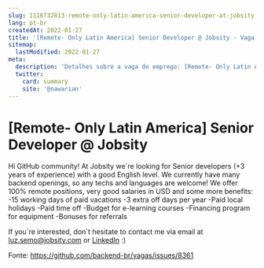 ```yaml
---
slug: 1116732813-remote-only-latin-america-senior-developer-at-jobsity
lang: pt-br
createdAt: 2022-01-27
title: '[Remote- Only Latin America] Senior Developer @ Jobsity - Vaga de Emprego'
sitemap:
  lastModified: 2022-01-27
meta:
  description: 'Detalhes sobre a vaga de emprego: [Remote- Only Latin America] Senior Developer @ Jobsity'
  twitter:
    card: summary
    site: '@nawarian'
---
```


# [Remote- Only Latin America] Senior Developer @ Jobsity

Hi GitHub community!
At Jobsity we´re looking for Senior developers (+3 years of experience) with a good English level. We currently have many backend openings, so any techs and languages are welcome!
We offer 100% remote positions, very good salaries in USD and some more benefits:
-15 working days of paid vacations
-3 extra off days per year
-Paid local holidays
-Paid time off
-Budget for e-learning courses
-Financing program for equipment
-Bonuses for referrals

If you´re interested, don´t hesitate to contact me via email at luz.semo@jobsity.com or [LinkedIn](https://www.linkedin.com/in/luz-semo/) :)



Fonte: https://github.com/backend-br/vagas/issues/8361